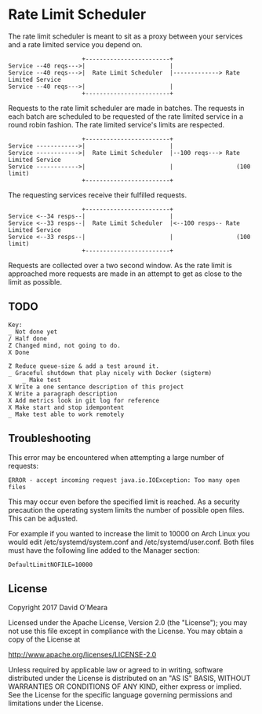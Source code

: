 # Rate Limit Scheduler

The rate limit scheduler is meant to sit as a proxy between your services and a rate limited service you depend on. 

```
                     +------------------------+
Service --40 reqs--->|                        |
Service --40 reqs--->|  Rate Limit Scheduler  |-------------> Rate Limited Service
Service --40 reqs--->|                        |
                     +------------------------+
```
Requests to the rate limit scheduler are made in batches.  The requests in each batch are scheduled to be requested of the rate limited service in a round robin fashion.  The rate limited service's limits are respected.
```
                     +------------------------+
Service ------------>|                        |
Service ------------>|  Rate Limit Scheduler  |--100 reqs---> Rate Limited Service
Service ------------>|                        |                  (100 limit)
                     +------------------------+
```
The requesting services receive their fulfilled requests.
```
                     +------------------------+
Service <--34 resps--|                        |
Service <--33 resps--|  Rate Limit Scheduler  |<--100 resps-- Rate Limited Service
Service <--33 resps--|                        |                  (100 limit)
                     +------------------------+
```

Requests are collected over a two second window.  As the rate limit is approached more requests are made in an attempt to get as close to the limit as possible.


## TODO
```
Key:
_ Not done yet
/ Half done
Z Changed mind, not going to do.
X Done

Z Reduce queue-size & add a test around it.
_ Graceful shutdown that play nicely with Docker (sigterm)
    _ Make test
X Write a one sentance description of this project
X Write a paragraph description
X Add metrics look in git log for reference
X Make start and stop idempontent
_ Make test able to work remotely
```

## Troubleshooting

This error may be encountered when attempting a large number of requests:
```
ERROR - accept incoming request java.io.IOException: Too many open files
```

This may occur even before the specified limit is reached.  As a security precaution the operating system limits the number of possible open files.  This can be adjusted.
 
For example if you wanted to increase the limit to 10000 on Arch Linux you would edit /etc/systemd/system.conf and /etc/systemd/user.conf.  Both files must have the following line added to the Manager section:
```
DefaultLimitNOFILE=10000
```

## License

Copyright 2017 David O'Meara

Licensed under the Apache License, Version 2.0 (the "License"); you may not use this file except in compliance with the License. You may obtain a copy of the License at

http://www.apache.org/licenses/LICENSE-2.0

Unless required by applicable law or agreed to in writing, software distributed under the License is distributed on an "AS IS" BASIS, WITHOUT WARRANTIES OR CONDITIONS OF ANY KIND, either express or implied. See the License for the specific language governing permissions and limitations under the License.
